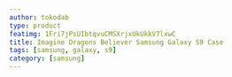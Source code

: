 ```yaml
---
author: tokodab
type: product
featimg: 1Fri7jPsUIbtqvuCMSXrjxUkUkkV7lxwC
title: Imagine Dragons Believer Samsung Galaxy S9 Case
tags: [samsung, galaxy, s9]
category: [samsung]
---
```

